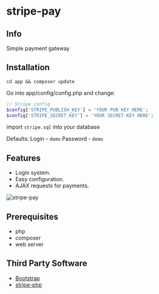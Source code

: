 # stripe-pay

## Info
Simple payment gateway

## Installation
```
cd app && composer update
```

Go into app/config/config.php and change:
```php
// Stripe config
$config['STRIPE_PUBLISH_KEY'] = 'YOUR PUB KEY HERE';
$config['STRIPE_SECRET_KEY'] = 'YOUR SECRET KEY HERE';
```

import ```stripe.sql``` into your database

Defaults:
Login - ```demo```
Password - ```demo```

## Features
* Login system.
* Easy configuration.
* AJAX requests for payments.

![stripe-pay](https://i.imgur.com/1x868u2.gif)

## Prerequisites
* php
* composer
* web server

## Third Party Software
* [Bootstrap](https://getbootstrap.com/ "Bootstrap") 
* [stripe-php](https://github.com/stripe/stripe-php "stripe-php") 
